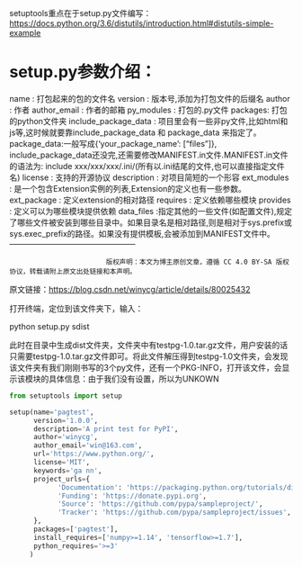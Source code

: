 setuptools重点在于setup.py文件编写：https://docs.python.org/3.6/distutils/introduction.html#distutils-simple-example
# setup.py参数介绍：

name : 打包起来的包的文件名
version : 版本号,添加为打包文件的后缀名
author : 作者
author_email : 作者的邮箱
py_modules : 打包的.py文件
packages: 打包的python文件夹
include_package_data : 项目里会有一些非py文件,比如html和js等,这时候就要靠include_package_data 和 package_data 来指定了。package_data:一般写成{‘your_package_name’: [“files”]}, include_package_data还没完,还需要修改MANIFEST.in文件.MANIFEST.in文件的语法为: include xxx/xxx/xxx/.ini/(所有以.ini结尾的文件,也可以直接指定文件名)
license : 支持的开源协议
description : 对项目简短的一个形容
ext_modules : 是一个包含Extension实例的列表,Extension的定义也有一些参数。
ext_package : 定义extension的相对路径
requires : 定义依赖哪些模块
provides : 定义可以为哪些模块提供依赖
data_files :指定其他的一些文件(如配置文件),规定了哪些文件被安装到哪些目录中。如果目录名是相对路径,则是相对于sys.prefix或sys.exec_prefix的路径。如果没有提供模板,会被添加到MANIFEST文件中。
————————————————

                            版权声明：本文为博主原创文章，遵循 CC 4.0 BY-SA 版权协议，转载请附上原文出处链接和本声明。
                        
原文链接：https://blog.csdn.net/winycg/article/details/80025432

打开终端，定位到该文件夹下，输入：

python setup.py sdist

此时在目录中生成dist文件夹，文件夹中有testpg-1.0.tar.gz文件，用户安装的话只需要testpg-1.0.tar.gz文件即可。将此文件解压得到testpg-1.0文件夹，会发现该文件夹有我们刚刚书写的3个py文件，还有一个PKG-INFO，打开该文件，会显示该模块的具体信息：由于我们没有设置，所以为UNKOWN


```py
from setuptools import setup

setup(name='pagtest',
      version='1.0.0',
      description='A print test for PyPI',
      author='winycg',
      author_email='win@163.com',
      url='https://www.python.org/',
      license='MIT',
      keywords='ga nn',
      project_urls={
            'Documentation': 'https://packaging.python.org/tutorials/distributing-packages/',
            'Funding': 'https://donate.pypi.org',
            'Source': 'https://github.com/pypa/sampleproject/',
            'Tracker': 'https://github.com/pypa/sampleproject/issues',
      },
      packages=['pagtest'],
      install_requires=['numpy>=1.14', 'tensorflow>=1.7'],
      python_requires='>=3'
     )
```


